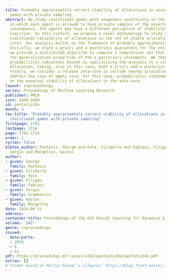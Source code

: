 ```yaml
---
title: Probably approximately correct stability of allocations in uncertain coalitional
  games with private sampling
abstract: We study coalitional games with exogenous uncertainty in the coalition value,
  in which each agent is allowed to have private samples of the uncertainty. As a
  consequence, the agents may have a different perception of stability of the grand
  coalition. In this context, we propose a novel methodology to study the out-of-sample
  coalitional rationality of allocations in the set of stable allocations (i.e., the
  core). Our analysis builds on the framework of probably approximately correct learning.
  Initially, we state a priori and a posteriori guarantees for the entire core. Furthermore,
  we provide a distributed algorithm to compute a compression set that determines
  the generalization properties of the a posteriori statements. We then refine our
  probabilistic robustness bounds by specialising the analysis to a single payoff
  allocation, taking, also in this case, both a priori and a posteriori approaches.
  Finally, we consider a relaxed zeta-core to include nearby allocations and also
  address the case of empty core. For this case, probabilistic statements are given
  on the eventual stability of allocations in the zeta-core.
layout: inproceedings
series: Proceedings of Machine Learning Research
publisher: PMLR
issn: 2640-3498
id: pantazis24a
month: 0
tex_title: "Probably approximately correct stability of allocations in uncertain
  coalitional games with private sampling"
firstpage: 1702
lastpage: 1714
page: 1702-1714
order: 1
cycles: false
bibtex_author: Pantazis, George and Fele, Filiberto and Fabiani, Filippo and Grammatico,
  Sergio and Margellos, Kostas
author:
- given: George
  family: Pantazis
- given: Filiberto
  family: Fele
- given: Filippo
  family: Fabiani
- given: Sergio
  family: Grammatico
- given: Kostas
  family: Margellos
date: 2024-06-11
address:
container-title: Proceedings of the 6th Annual Learning for Dynamics & Control Conference
volume: '242'
genre: inproceedings
issued:
  date-parts:
  - 2024
  - 6
  - 11
pdf: https://proceedings.mlr.press/v242/pantazis24a/pantazis24a.pdf
extras: []
# Format based on Martin Fenner's citeproc: https://blog.front-matter.io/posts/citeproc-yaml-for-bibliographies/
---
```


